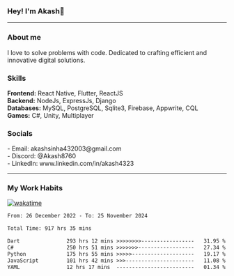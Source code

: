 <h3>Hey! I'm Akash👋</h3>

--- 

<h3>About me</h3>
I love to solve problems with code. Dedicated to crafting efficient and innovative digital solutions.

<h3>Skills</h3>
<b>Frontend:</b> React Native, Flutter, ReactJS </br>
<b>Backend:</b> NodeJs, ExpressJs, Django </br>
<b>Databases:</b> MySQL, PostgreSQL, Sqlite3, Firebase, Appwrite, CQL</br>
<b>Games:</b> C#, Unity, Multiplayer</br>

<h3>Socials</h3>
 - Email: akashsinha432003@gmail.com<br>
 - Discord: @Akash8760<br>
 - LinkedIn: www.linkedin.com/in/akash4323<br>


---

<h3>My Work Habits</h3>

[![wakatime](https://wakatime.com/badge/user/938b2951-49cf-4810-9b9e-c17cde3d3343.svg)](https://wakatime.com/@938b2951-49cf-4810-9b9e-c17cde3d3343)

<!--START_SECTION:waka-->

```txt
From: 26 December 2022 - To: 25 November 2024

Total Time: 917 hrs 35 mins

Dart               293 hrs 12 mins >>>>>>>>-----------------   31.95 %
C#                 250 hrs 51 mins >>>>>>>------------------   27.34 %
Python             175 hrs 55 mins >>>>>--------------------   19.17 %
JavaScript         101 hrs 42 mins >>>----------------------   11.08 %
YAML               12 hrs 17 mins  -------------------------   01.34 %
```

<!--END_SECTION:waka-->

